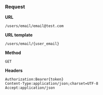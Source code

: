 ### Request

**URL**

`/users/email/email@test.com`

**URL template**

`/users/email/{user_email}`

**Method**

`GET`

**Headers**

`Authorization:Bearer{token}`  
`Content-Type:application/json;charset=UTF-8`  
`Accept:application/json`  
